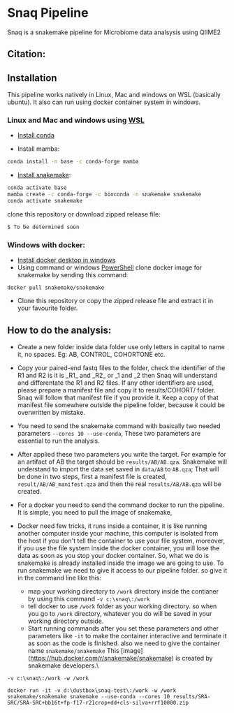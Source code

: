 # Snaq Pipeline

Snaq is a snakemake pipeline for Microbiome data analsysis using QIIME2

## Citation:

## Installation

This pipeline works natively in Linux, Mac and windows on WSL (basically ubuntu). It also can run using docker container system in windows.

### Linux and Mac and windows using [WSL](https://docs.microsoft.com/en-us/windows/wsl/install)
* [Install conda](https://docs.conda.io/projects/conda/en/latest/user-guide/install/linux.html)

* Install mamba:
```bash
conda install -n base -c conda-forge mamba
```
* [Install snakemake](https://snakemake.readthedocs.io/en/stable/getting_started/installation.html):
```bash
conda activate base
mamba create -c conda-forge -c bioconda -n snakemake snakemake
conda activate snakemake
```
clone this repository or download zipped release file:
```bash
$ To be determined soon
```

### Windows with docker:
* [Install docker desktop in windows](https://docs.docker.com/desktop/windows/install/)
* Using command  or windows [PowerShell](https://en.wikipedia.org/wiki/PowerShell) clone docker image for snakemake by sending this command:
```
docker pull snakemake/snakemake
```
* Clone this repository or copy the zipped release file and extract it in your favourite folder.

## How to do the analysis:

* Create a new folder inside data folder use only letters in capital to name it, no spaces. Eg: AB, CONTROL, COHORTONE etc.


* Copy your paired-end fastq files to the folder, check the identifier of the R1 and R2 is it is \_R1\_ and \_R2\_ or _1 and _2 then Snaq will understand and differentate the R1 and R2 files. If any other identifiers are used, please prepare a manifest file and copy it to results/COHORT/ folder.\
Snaq will follow that manifest file if you provide it. Keep a copy of that manifest file somewhere outside the pipeline folder, because it could be overwritten by mistake.
* You need to send the snakemake command with basically two needed parameters ```--cores 10 --use-conda```, These two parameters are essential to run the analysis.
* After applied these two parameters you write the target. For example for an artifact of AB the target should be ```results/AB/AB.qza```. Snakemake will understand to import the data set saved in ```data/AB``` to ```AB.qza```; That will be done in two steps, first a manifest file is created, ```result/AB/AB_manifest.qza``` and then the real ```results/AB/AB.qza``` will be created.

* For a docker you need to send the command docker to run the pipeline. It is simple, you need to pull the image of snakemake, 

* Docker need few tricks, it runs inside a container, it is like running another computer inside your machine, this computer is isolated from the host if you don't tell the container to use your file system, moreover, if you use the file system inside the docker container, you will lose the data as soon as you stop your docker container. So, what we do is snakemake is already installed inside the image we are going to use. To run snakemake we need to give it access to our pipeline folder. so give it in the command line like this:
    - map your working directory to ```/work``` directory inside the contianer by using this command ```-v c:\snaq\:/work```
    - tell docker to use ```/work``` folder as your working directory. so when you go to ```/work``` directory, whatever you do will be saved in your working directory outside.
    - Start running commands after you set these parameters and other parameters like ```-it``` to make the container interactive and terminate it as soon as the code is finished. also we need to give the container name ```snakemake/snakemake``` This [image] (https://hub.docker.com/r/snakemake/snakemake) is created by snakemake developers.\ 


```
-v c:\snaq\:/work -w /work 
```

```
docker run -it -v d:\dustbox\snaq-test\:/work -w /work snakemake/snakemake snakemake --use-conda --cores 10 results/SRA-SRC/SRA-SRC+bb16t+fp-f17-r21crop+dd+cls-silva+rrf10000.zip
```